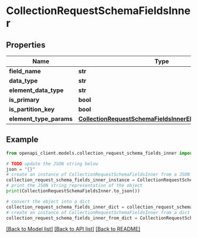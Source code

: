 # CollectionRequestSchemaFieldsInner


## Properties

Name | Type | Description | Notes
------------ | ------------- | ------------- | -------------
**field_name** | **str** |  | [optional] 
**data_type** | **str** |  | [optional] 
**element_data_type** | **str** |  | [optional] 
**is_primary** | **bool** |  | [optional] 
**is_partition_key** | **bool** |  | [optional] 
**element_type_params** | [**CollectionRequestSchemaFieldsInnerElementTypeParams**](CollectionRequestSchemaFieldsInnerElementTypeParams.md) |  | [optional] 

## Example

```python
from openapi_client.models.collection_request_schema_fields_inner import CollectionRequestSchemaFieldsInner

# TODO update the JSON string below
json = "{}"
# create an instance of CollectionRequestSchemaFieldsInner from a JSON string
collection_request_schema_fields_inner_instance = CollectionRequestSchemaFieldsInner.from_json(json)
# print the JSON string representation of the object
print(CollectionRequestSchemaFieldsInner.to_json())

# convert the object into a dict
collection_request_schema_fields_inner_dict = collection_request_schema_fields_inner_instance.to_dict()
# create an instance of CollectionRequestSchemaFieldsInner from a dict
collection_request_schema_fields_inner_from_dict = CollectionRequestSchemaFieldsInner.from_dict(collection_request_schema_fields_inner_dict)
```
[[Back to Model list]](../README.md#documentation-for-models) [[Back to API list]](../README.md#documentation-for-api-endpoints) [[Back to README]](../README.md)


